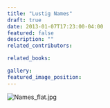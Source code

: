 ```yaml
---
title: "Lustig Names"
draft: true
date: 2013-01-07T17:23:00-04:00
featured: false
description: ""
related_contributors:

related_books:

gallery:
featured_image_position: 
---
```


![Names_flat.jpg](https://www.ndbooks.com/images/journal/Names_flat.jpg)

